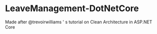 # LeaveManagement-DotNetCore
Made after @trevoirwilliams ' s tutorial on Clean Architecture in ASP.NET Core 
